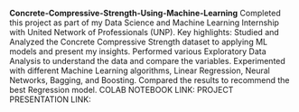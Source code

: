 **Concrete-Compressive-Strength-Using-Machine-Learning** 
Completed this project as part of my Data Science and Machine Learning Internship with United Network of Professionals (UNP). 
Key highlights:
Studied and Analyzed the Concrete Compressive Strength dataset to applying ML models and present my insights.
Performed various Exploratory Data Analysis to understand the data and compare the variables.
Experimented with different Machine Learning algorithms, Linear Regression, Neural Networks, Bagging, and Boosting.
Compared the results to recommend the best Regression model.
COLAB NOTEBOOK LINK: 
PROJECT PRESENTATION LINK:
